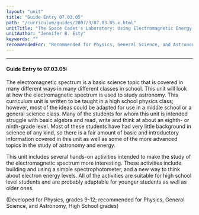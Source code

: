 ```yaml
---
layout: "unit"
title: "Guide Entry 07.03.05"
path: "/curriculum/guides/2007/3/07.03.05.x.html"
unitTitle: "The Space Cadet's Laboratory: Using Electromagnetic Energy to Study Astronomy"
unitAuthor: "Jennifer B. Esty"
keywords: ""
recommendedFor: "Recommended for Physics, General Science, and Astronomy, grades 9-12."
---
```

<body>
<hr/>
<h4>
Guide Entry to 07.03.05:
</h4>
<p>
The electromagnetic spectrum is a basic science topic that is covered in many different ways in many different classes in school. This unit will look at how the electromagnetic spectrum is used to study astronomy. This curriculum unit is written to be taught in a high school physics class; however, most of the ideas could be adapted for use in a middle school or a general science class. Many of the students for whom this unit is intended struggle with basic algebra and read, write and think at about an eighth- or ninth-grade level. Most of these students have had very little background in science of any kind, so there is a fair amount of basic and introductory information covered in this unit as well as some of the more advanced topics in the study of astronomy and energy.
</p>
<p>
This unit includes several hands-on activities intended to make the study of the electromagnetic spectrum more interesting. These activities include building and using a simple spectrophotometer, and a new way to think about electron energy levels. All of the activities are suitable for high school level students and are probably adaptable for younger students as well as older ones.
</p>
<p>
(Developed for Physics, grades 9-12; recommended for Physics, General Science, and Astronomy, High School grades)
</p>
</body>
